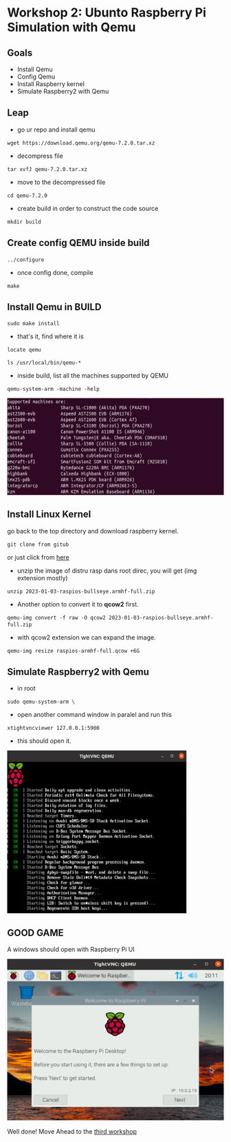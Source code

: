 # Workshop 2: Ubunto Raspberry Pi Simulation with Qemu

## Goals
- Install Qemu
- Config Qemu
- Install Raspberry kernel 
- Simulate Raspberry2 with Qemu


## Leap
- go ur repo and install qemu


```
wget https://download.qemu.org/qemu-7.2.0.tar.xz
```


- decompress file


```
tar xvfJ qemu-7.2.0.tar.xz
```

- move to the decompressed file

```
cd qemu-7.2.0
```

- create build in order to construct the code source

```
mkdir build 
```

## Create config QEMU inside build

```
../configure
```

- once config done, compile



```
make 
```


## Install Qemu in BUILD

```
sudo make install
```
- that's it, find where it is



```
locate qemu 
```


```
ls /usr/local/bin/qemu-*
```

- inside build, list all the machines supported by QEMU 


```
qemu-system-arm -machine -help
```

<img src="qemusupport.png">



## Install Linux Kernel

go back to the top directory and download raspberry kernel.

```
git clone from gitub
```
or just click from [here](https://www.raspberrypi.com/software/operating-systems/)


- unzip the image of distru rasp dans root direc, you will get (img extension mostly)
  
```
unzip 2023-01-03-raspios-bullseye.armhf-full.zip
```

- Another option to convert it to **qcow2** first.
  

```
qemu-img convert -f raw -O qcow2 2023-01-03-raspios-bullseye.armhf-full.zip
```

- with qcow2 extension we can expand the image.



```
qemu-img resize raspios-armhf-full.qcow +6G
```


## Simulate Raspberry2 with Qemu 

- in root 

```
sudo qemu-system-arm \
```

- open another command window in paralel and run this


```
xtightvncviewer 127.0.0.1:5900
```

- this should open it.
<img src="qemu.png">

## GOOD GAME


A windows should open with Raspberry Pi UI

<img src="rasOS.png">


Well done!
Move Ahead to the [third workshop](../workshop3/README.md)
